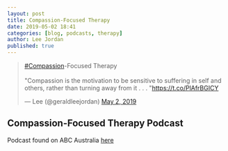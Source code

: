 ```yaml
---
layout: post
title: Compassion-Focused Therapy
date: 2019-05-02 18:41
categories: [blog, podcasts, therapy]
author: Lee Jordan
published: true
---
```


<blockquote class="twitter-tweet" data-width="100%"><p lang="en" dir="ltr"><a href="https://twitter.com/hashtag/Compassion?src=hash&amp;ref_src=twsrc%5Etfw">#Compassion</a>-Focused Therapy<br><br>&quot;Compassion is the motivation to be sensitive to suffering in self and others, rather than turning away from it . . . &quot;<a href="https://t.co/PlAfrBGICY">https://t.co/PlAfrBGICY</a></p>&mdash; Lee (@geraldleejordan) <a href="https://twitter.com/geraldleejordan/status/1123839992659312641?ref_src=twsrc%5Etfw">May 2, 2019</a></blockquote> <script async src="https://platform.twitter.com/widgets.js" charset="utf-8"></script> 

<h2>Compassion-Focused Therapy Podcast</h2>

Podcast found on ABC Australia <a href="https://www.abc.net.au/radionational/programs/allinthemind/compassion-focussed-therapy/10897714" title="Instructional Design: Models of ID" target="_blank" rel="nofollow">here</a>

